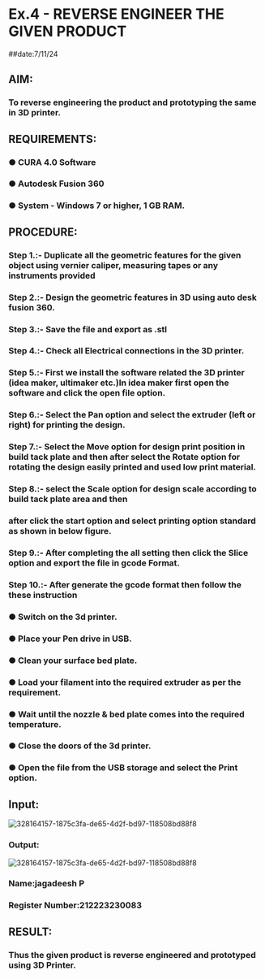 # Ex.4   - REVERSE ENGINEER THE GIVEN PRODUCT

##date:7/11/24
## AIM: 
### To reverse engineering the product and prototyping the same in 3D printer.

## REQUIREMENTS:
### ●	CURA 4.0 Software
### ●	 Autodesk Fusion 360
### ●	 System - Windows 7 or higher, 1 GB RAM.

## PROCEDURE:
### Step 1.:- Duplicate all the geometric features for the given object using vernier caliper, measuring tapes or any instruments provided
### Step 2.:- Design the geometric features in 3D using auto desk fusion 360.
### Step 3.:- Save the file and export as .stl
### Step 4.:- Check all Electrical connections in the 3D printer.
### Step 5.:- First we install the software related the 3D printer (idea maker, ultimaker etc.)In idea maker first open the software and click the open file option.
### Step 6.:- Select the Pan option and select the extruder (left or right) for printing the design.
### Step 7.:- Select the Move option for design print position in build tack plate and then after select the Rotate option for rotating the design easily printed and used low print material.
### Step 8.:- select the Scale option for design scale according to build tack plate area and then
### after click the start option and select printing option standard as shown in below figure.
### Step 9.:- After completing the all setting then click the Slice option and export the file in gcode Format.
### Step 10.:- After generate the gcode format then follow the these instruction 
  ###   ●	Switch on the 3d printer.
  ###   ●	Place your Pen drive in USB.
  ###   ●	Clean your surface bed plate.
  ###   ●	Load your filament into the required extruder as per the requirement.
  ###   ●	Wait until the nozzle & bed plate comes into the required temperature.
  ###   ●	Close the doors of the 3d printer.
  ###   ●	Open the file from the USB storage and select the Print option.

## Input:
![328164157-1875c3fa-de65-4d2f-bd97-118508bd88f8](https://github.com/23004027/Ex.-10---REVERSE-ENGINEER-THE-GIVEN-PRODUCT/assets/138956447/74b7b524-73f8-4835-8629-afa72d497b22)

### Output:
![328164157-1875c3fa-de65-4d2f-bd97-118508bd88f8](https://github.com/23004027/Ex.-10---REVERSE-ENGINEER-THE-GIVEN-PRODUCT/assets/138956447/74b7b524-73f8-4835-8629-afa72d497b22)


### Name:jagadeesh P
### Register Number:212223230083

## RESULT:
###   Thus the given product is reverse engineered and prototyped using 3D Printer.
